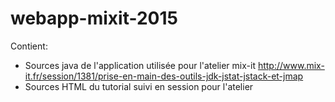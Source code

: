 # webapp-mixit-2015

Contient:
* Sources java de l'application utilisée pour l'atelier mix-it http://www.mix-it.fr/session/1381/prise-en-main-des-outils-jdk-jstat-jstack-et-jmap
* Sources HTML du tutorial suivi en session pour l'atelier


